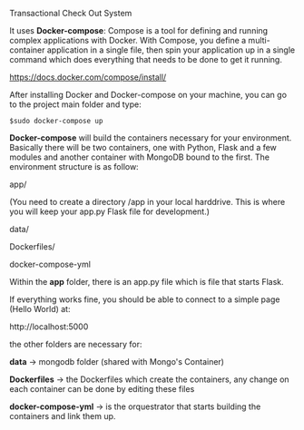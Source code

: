 Transactional Check Out System

It uses **Docker-compose**:
Compose is a tool for defining and running complex applications with Docker. With Compose, you define a multi-container application in a single file, then spin your application up in a single command which does everything that needs to be done to get it running.

https://docs.docker.com/compose/install/

After installing Docker and Docker-compose on your machine, you can go to the project main folder and type:

 `$sudo docker-compose up`


**Docker-compose** will build the containers necessary for your environment. Basically there will be two containers, one with Python, Flask and a few modules and another container with MongoDB bound to the first.
The environment structure is as follow:


app/
  
(You need to create a directory /app in your local harddrive. This is where you will keep your app.py Flask file for development.)  

data/

Dockerfiles/

docker-compose-yml


Within the **app** folder, there is an app.py file which is file that starts Flask.



If everything works fine, you should be able to connect to a simple page (Hello World) at:


http://localhost:5000


the other folders are necessary for:

**data** -> mongodb folder (shared with Mongo's Container)

**Dockerfiles** -> the Dockerfiles which create the containers, any change on each container can be done by editing these files

**docker-compose-yml** -> is the orquestrator that starts building the containers and link them up.






